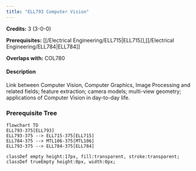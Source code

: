 ```yaml
---
title: "ELL793 Computer Vision"
---
```

**Credits:** 3 (3-0-0)

**Prerequisites:** [[/Electrical Engineering/ELL715|ELL715]],[[/Electrical Engineering/ELL784|ELL784]]

**Overlaps with:** COL780

#### Description
Link between Computer Vision, Computer Graphics, Image Processing and related fields; feature extraction; camera models; multi-view geometry; applications of Computer Vision in day-to-day life.

### Prerequisite Tree

```mermaid
flowchart TD
ELL793-375[ELL793]
ELL793-375 --> ELL715-375[ELL715]
ELL784-375 --> MTL106-375[MTL106]
ELL793-375 --> ELL784-375[ELL784]

classDef empty height:17px, fill:transparent, stroke:transparent;
classDef trueEmpty height:0px, width:0px;
```